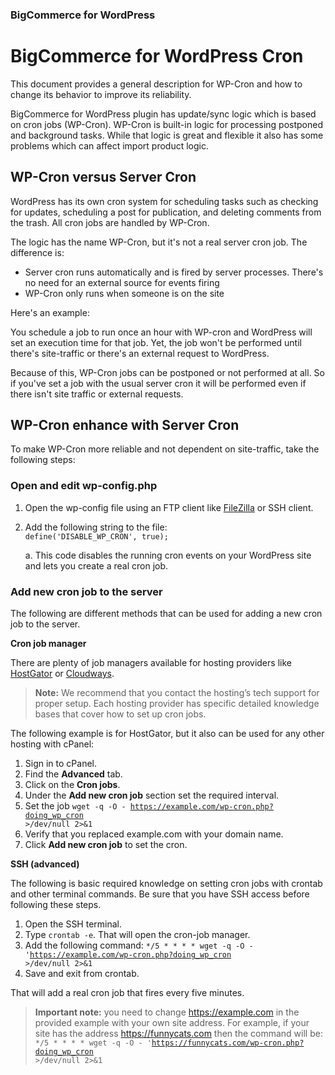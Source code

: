 <div><h3 class="sub-docs-type" id="bigcommerce-for-wordpress">BigCommerce for WordPress</h3></div>

# BigCommerce for WordPress Cron

This document provides a general description for WP-Cron and how to change its behavior to improve its reliability.

BigCommerce for WordPress plugin has update/sync logic which is based on cron jobs (WP-Cron). WP-Cron is built-in logic for processing postponed and background tasks. While that logic is great and flexible it also has some problems which can affect import product logic.

## WP-Cron versus Server Cron
WordPress has its own cron system for scheduling tasks such as checking for updates, scheduling a post for publication, and deleting comments from the trash. All cron jobs are handled by WP-Cron.

The logic has the name WP-Cron, but it's not a real server cron job. The difference is:
- Server cron runs automatically and is fired by server processes. There's no need for an external source for events firing
- WP-Cron only runs when someone is on the site

<p>Here's an example:</p>

You schedule a job to run once an hour with WP-cron and WordPress will set an execution time for that job. Yet, the job won't be performed until there's site-traffic or there's an external request to WordPress. 

Because of this, WP-Cron jobs can be postponed or not performed at all. So if you've set a job with the usual server cron it will be performed even if there isn't site traffic or external requests.

## WP-Cron enhance with Server Cron
To make WP-Cron more reliable and not dependent on site-traffic, take the following steps:

### Open and edit wp-config.php
1. Open the wp-config file using an FTP client like [FileZilla](https://filezilla-project.org/) or SSH client.
2. Add the following string to the file:<br><code>define('DISABLE_WP_CRON', true);</code>

    a. This code disables the running cron events on your WordPress site and lets you create a real cron job.

### Add new cron job to the server
The following are different methods that can be used for adding a new cron job to the server.

**Cron job manager**

There are plenty of job managers available for hosting providers like [HostGator](https://www.hostgator.com/) or [Cloudways](https://www.cloudways.com/).

>**Note:** We recommend that you contact the hosting’s tech support for proper setup. Each hosting provider has specific detailed knowledge bases that cover how to set up cron jobs.

The following example is for HostGator, but it also can be used for any other hosting with cPanel: 
1. Sign in to cPanel.
2. Find the **Advanced** tab.
3. Click on the **Cron jobs**.
4. Under the **Add new cron job** section set the required interval.
5. Set the job <code>wget -q -O - https://example.com/wp-cron.php?doing_wp_cron >/dev/null 2>&1 </code>
6. Verify that you replaced example.com with your domain name.
7. Click **Add new cron job** to set the cron.

**SSH (advanced)**

The following is basic required knowledge on setting cron jobs with crontab and other terminal commands. Be sure that you have SSH access before following these steps.
1. Open the SSH terminal.
2. Type `crontab -e`. That will open the cron-job manager.
3. Add the following command: <code>*/5 * * * * wget -q -O - 'https://example.com/wp-cron.php?doing_wp_cron >/dev/null 2>&1</code>
4. Save and exit from crontab.

That will add a real cron job that fires every five minutes.

> **Important note:** you need to change https://example.com in the provided example with your own site address. For example, if your site has the address https://funnycats.com then the command will be: 
><code>*/5 * * * * wget -q -O - 'https://funnycats.com/wp-cron.php?doing_wp_cron >/dev/null 2>&1</code>

